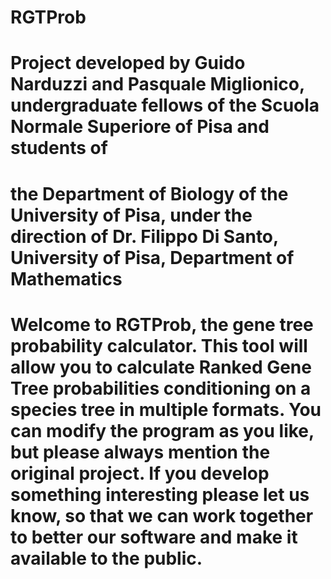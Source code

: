 # RGTProb
# Project developed by Guido Narduzzi and Pasquale Miglionico, undergraduate fellows of the Scuola Normale Superiore of Pisa and students of 
# the Department of Biology of the University of Pisa, under the direction of Dr. Filippo Di Santo, University of Pisa, Department of Mathematics
# Welcome to RGTProb, the gene tree probability calculator. This tool will allow you to calculate Ranked Gene Tree probabilities conditioning on a species tree in multiple formats. You can modify the program as you like, but please always mention the original project. If you develop something interesting please let us know, so that we can work together to better our software and make it available to the public.
